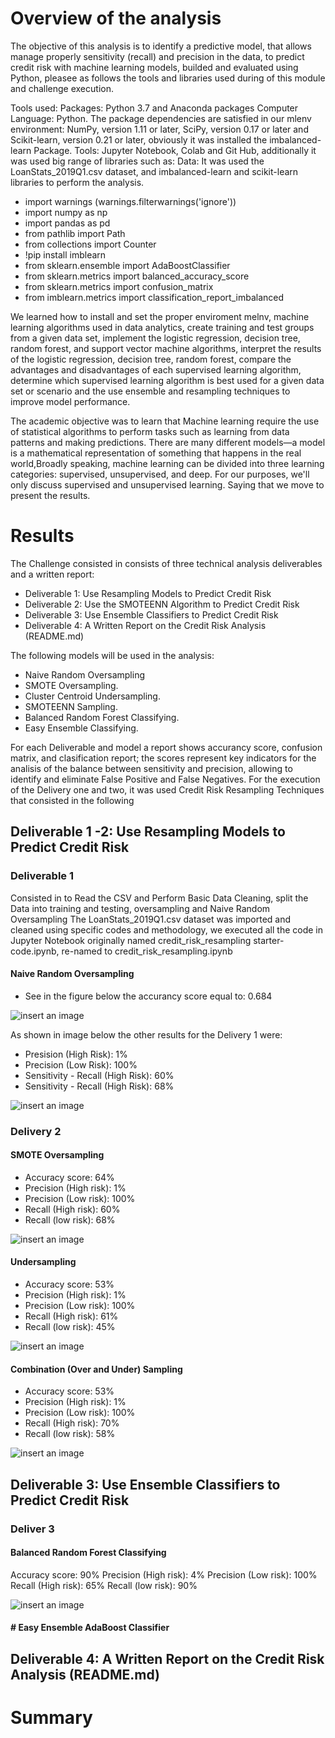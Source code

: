 # Overview of the analysis
The objective of this analysis is to identify a predictive model, that allows manage properly sensitivity (recall) and precision in the data, to predict credit risk with machine learning models, builded and evaluated using Python, pleasee as follows the tools and libraries used during of this module and challenge execution.

Tools used: 
Packages: Python 3.7 and Anaconda packages
Computer Language: Python.
The package dependencies are satisfied in our mlenv environment: NumPy, version 1.11 or later, SciPy, version 0.17 or later and 
Scikit-learn, version 0.21 or later, obviously it was installed the imbalanced-learn Package.
Tools: Jupyter Notebook, Colab and Git Hub, additionally it was used big range of libraries such as:
Data: It was  used the LoanStats_2019Q1.csv dataset, and imbalanced-learn and scikit-learn libraries to perform the analysis. 
* import warnings (warnings.filterwarnings('ignore'))
* import numpy as np
* import pandas as pd
* from pathlib import Path
* from collections import Counter
* !pip install imblearn
* from sklearn.ensemble import AdaBoostClassifier
* from sklearn.metrics import balanced_accuracy_score
* from sklearn.metrics import confusion_matrix
* from imblearn.metrics import classification_report_imbalanced

We learned  how to install and  set the proper enviroment melnv, machine learning algorithms used in data analytics, create training and test groups from a given data set, implement the logistic regression, decision tree, random forest, and support vector machine algorithms, interpret the results of the logistic regression, decision tree, random forest, compare the advantages and disadvantages of each supervised learning algorithm, determine which supervised learning algorithm is best used for a given data set or scenario and the use ensemble and resampling techniques to improve model performance.

The academic objective was to learn that Machine learning require the  use of statistical algorithms to perform tasks such as learning from data patterns and making predictions. There are many different models—a model is a mathematical representation of something that happens in the real world,Broadly speaking, machine learning can be divided into three learning categories: supervised, unsupervised, and deep. For our purposes, we'll only discuss supervised and unsupervised learning. Saying that we move to present the results.

# Results
The Challenge consisted in consists of three technical analysis deliverables and a written report:

* Deliverable 1: Use Resampling Models to Predict Credit Risk
* Deliverable 2: Use the SMOTEENN Algorithm to Predict Credit Risk
* Deliverable 3: Use Ensemble Classifiers to Predict Credit Risk
* Deliverable 4: A Written Report on the Credit Risk Analysis (README.md)

The following models will be used in the analysis: 
* Naive Random Oversampling
* SMOTE Oversampling.
* Cluster Centroid Undersampling.
* SMOTEENN Sampling.
* Balanced Random Forest Classifying.
* Easy Ensemble Classifying.

For each Deliverable and model a report shows accurancy score, confusion matrix, and clasification report; the scores represent key indicators for the analisis of the balance between sensitivity and precision, allowing to identify and eliminate False Positive and False Negatives.
For the execution of the Delivery one and two, it was used Credit Risk Resampling Techniques that consisted in the following
## Deliverable 1 -2: Use Resampling Models to Predict Credit Risk 
### Deliverable 1
Consisted in to Read the CSV and Perform Basic Data Cleaning, split the Data into training and testing, oversampling and Naive Random Oversampling
The LoanStats_2019Q1.csv dataset was imported and cleaned using specific codes and methodology, we executed all  the code in  Jupyter Notebook originally named credit_risk_resampling starter-code.ipynb, re-named to credit_risk_resampling.ipynb 

#### Naive Random Oversampling

* See in the figure below the accurancy score equal to: 0.684

![insert an image](https://github.com/JJF1962/Credit_Risk_Analysis/blob/main/Images/Delivery%201%20balaced%20accurancy%20score.%20PNG.PNG)

As shown in image below the other results for the Delivery 1 were:

* Presision (High Risk):  1%
* Precision (Low Risk): 100%
* Sensitivity - Recall (High Risk): 60%
* Sensitivity - Recall (High Risk): 68%

![insert an image](https://github.com/JJF1962/Credit_Risk_Analysis/blob/main/Images/Delivery%201%20Confusion%20matrix%20and%20imbalance%20classification%20report.PNG)

### Delivery 2
#### SMOTE Oversampling

* Accuracy score: 64%
* Precision (High risk): 1%
* Precision (Low risk): 100%
* Recall (High risk): 60%
* Recall (low risk): 68%

![insert an image](https://github.com/JJF1962/Credit_Risk_Analysis/blob/main/Images/Delivery2%20Smooteenn%20algorithm.PNG)


#### Undersampling

* Accuracy score: 53%
* Precision (High risk): 1%
* Precision (Low risk): 100%
* Recall (High risk): 61%
* Recall (low risk): 45%

![insert an image](https://github.com/JJF1962/Credit_Risk_Analysis/blob/main/Images/Delivery2%20undersampling.PNG)

#### Combination (Over and Under) Sampling

* Accuracy score: 53%
* Precision (High risk): 1%
* Precision (Low risk): 100%
* Recall (High risk): 70%
* Recall (low risk): 58%

![insert an image](https://github.com/JJF1962/Credit_Risk_Analysis/blob/main/Images/Delivery%202%20(4)%20Combination.PNG)


## Deliverable 3: Use Ensemble Classifiers to Predict Credit Risk
### Deliver 3 
#### Balanced Random Forest Classifying

Accuracy score: 90%
Precision (High risk): 4%
Precision (Low risk): 100%
Recall (High risk): 65%
Recall (low risk): 90%

![insert an image](https://github.com/JJF1962/Credit_Risk_Analysis/blob/main/Images/Deliver%203%20Balance%20Random%20Forest%20Classifying.PNG) 

#### # Easy Ensemble AdaBoost Classifier


## Deliverable 4: A Written Report on the Credit Risk Analysis (README.md)




# Summary

